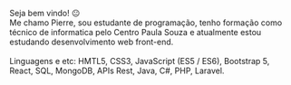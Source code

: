 Seja bem vindo! :neutral_face:
<br>
Me chamo Pierre, sou estudante de programação, tenho formação como técnico de informatica pelo Centro Paula Souza e atualmente estou estudando desenvolvimento web front-end.
<br/>
<br/>
Linguagens e etc: HMTL5, CSS3, JavaScript (ES5 / ES6), Bootstrap 5, React, SQL, MongoDB, APIs Rest, Java, C#, PHP, Laravel.

<!---
pierreaquinodev/pierreaquinodev is a ✨ special ✨ repository because its `README.md` (this file) appears on your GitHub profile.
You can click the Preview link to take a look at your changes.
--->

